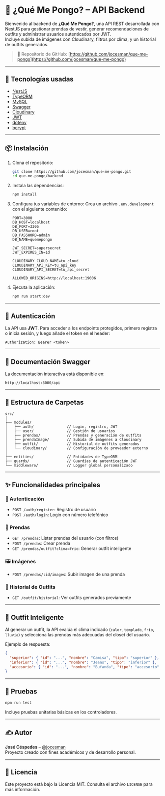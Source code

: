 # 👗 ¿Qué Me Pongo? – API Backend

Bienvenido al backend de **¿Qué Me Pongo?**, una API REST desarrollada con NestJS para gestionar prendas de vestir, generar recomendaciones de outfits y administrar usuarios autenticados por JWT.  
Incluye subida de imágenes con Cloudinary, filtros por clima, y un historial de outfits generados.

> 🔗 Repositorio de GitHub: [https://github.com/jocesman/que-me-pongo](https://github.com/jocesman/que-me-pongo)

---

## 🚀 Tecnologías usadas

- [NestJS](https://nestjs.com/)
- [TypeORM](https://typeorm.io/)
- [MySQL](https://www.mysql.com/)
- [Swagger](https://swagger.io/)
- [Cloudinary](https://cloudinary.com/)
- [JWT](https://jwt.io/)
- [dotenv](https://www.npmjs.com/package/dotenv)
- [bcrypt](https://www.npmjs.com/package/bcrypt)

---

## 📦 Instalación

1. Clona el repositorio:
   ```bash
   git clone https://github.com/jocesman/que-me-pongo.git
   cd que-me-pongo/backend
   ```

2. Instala las dependencias:
   ```bash
   npm install
   ```

3. Configura tus variables de entorno:
   Crea un archivo `.env.development` con el siguiente contenido:

   ```env
   PORT=3000
   DB_HOST=localhost
   DB_PORT=3306
   DB_USER=root
   DB_PASSWORD=admin
   DB_NAME=quemepongo

   JWT_SECRET=supersecret
   JWT_EXPIRES_IN=1d

   CLOUDINARY_CLOUD_NAME=tu_cloud
   CLOUDINARY_API_KEY=tu_api_key
   CLOUDINARY_API_SECRET=tu_api_secret

   ALLOWED_ORIGINS=http://localhost:19006
   ```

4. Ejecuta la aplicación:
   ```bash
   npm run start:dev
   ```

---

## 🔐 Autenticación

La API usa **JWT**. Para acceder a los endpoints protegidos, primero registra o inicia sesión, y luego añade el token en el header:

```
Authorization: Bearer <token>
```

---

## 📖 Documentación Swagger

La documentación interactiva está disponible en:

```
http://localhost:3000/api
```

---

## 📁 Estructura de Carpetas

```
src/
│
├── modules/
│   ├── auth/               // Login, registro, JWT
│   ├── user/               // Gestión de usuarios
│   ├── prendas/            // Prendas y generación de outfits
│   ├── prendaImage/        // Subida de imágenes a Cloudinary
│   ├── outfit/             // Historial de outfits generados
│   └── cloudinary/         // Configuración de proveedor externo
│
├── entities/               // Entidades de TypeORM
├── guards/                 // Guardias de autenticación JWT
└── middleware/             // Logger global personalizado
```

---

## ✨ Funcionalidades principales

### 👤 Autenticación
- `POST /auth/register`: Registro de usuario
- `POST /auth/login`: Login con número telefónico

### 👗 Prendas
- `GET /prendas`: Listar prendas del usuario (con filtros)
- `POST /prendas`: Crear prenda
- `GET /prendas/outfit?clima=frio`: Generar outfit inteligente

### 🖼 Imágenes
- `POST /prendas/:id/images`: Subir imagen de una prenda

### 📅 Historial de Outfits
- `GET /outfit/historial`: Ver outfits generados previamente

---

## 🧠 Outfit Inteligente

Al generar un outfit, la API evalúa el clima indicado (`calor`, `templado`, `frio`, `lluvia`) y selecciona las prendas más adecuadas del closet del usuario.

Ejemplo de respuesta:
```json
{
  "superior": { "id": "...", "nombre": "Camisa", "tipo": "superior" },
  "inferior": { "id": "...", "nombre": "Jeans", "tipo": "inferior" },
  "accesorio": { "id": "...", "nombre": "Bufanda", "tipo": "accesorio" }
}
```

---

## 📌 Pruebas

```bash
npm run test
```

Incluye pruebas unitarias básicas en los controladores.

---

## ✍️ Autor

**José Céspedes** – [@jocesman](https://github.com/jocesman)  
Proyecto creado con fines académicos y de desarrollo personal.

---

## 📃 Licencia

Este proyecto está bajo la Licencia MIT. Consulta el archivo `LICENSE` para más información.
